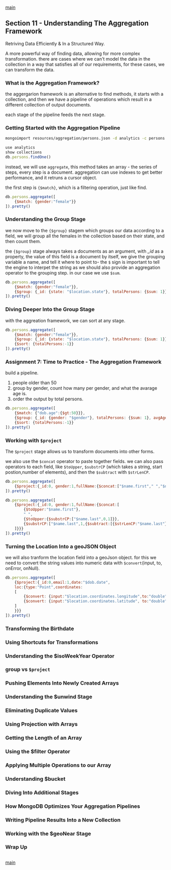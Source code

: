 <!--
// cSpell:ignore
-->

[main](README.md)

## Section 11 - Understanding The Aggregation Framework
<!-- <details> -->
<summary>
Retriving Data Efficiently & In a Structured Way.
</summary>

A more powerful way of finding data, allowing for more complex transformation. there are cases where we can't model the data in the collection in a way that satisfies all of our requirements, for these cases, we can transform the data.

### What is the Aggregation Framework?

the aggergarion framework is an alternative to find methods, it starts with a collection, and then we have a pipeline of operations which result in a different collection of output documents.

each stage of the pipeline feeds the next stage.

### Getting Started with the Aggregation Pipeline

```sh
mongoimport resources/aggregation/persons.json -d analytics -c persons --jsonArray
```

```js
use analytics
show collections
db.persons.findOne()
```

instead, we will use `aggregate`, this method takes an array - the series of steps, every step is a document. aggregation can use indexes to get better performance, and it retruns a cursor object.

the first step is `{$match}`, which is a filtering operation, just like find.
```js
db.persons.aggregate([
    {$match: {gender:"female"}}
]).pretty()
```

### Understanding the Group Stage

we now move to the `{$group}` stagem which groups our data according to a field, we will group all the females in the collection based on their state, and then count them.

the `{$group}` stage always takes a documents as an argument, with *_id* as a property, the value of this field is a document by itself, we give the grouping variable a name, and tell it where to point to- the `$` sign is important to tell the engine to interpet the string as  we should also provide an aggregation operator to the grouping step. in our case we use `$sum`.

```js
db.persons.aggregate([
    {$match: {gender:"female"}},
    {$group: {_id: {state: "$location.state"}, totalPersons: {$sum: 1}}},
]).pretty()
```

### Diving Deeper Into the Group Stage

with the aggreation framework, we can sort at any stage.

```js
db.persons.aggregate([
    {$match: {gender:"female"}},
    {$group: {_id: {state: "$location.state"}, totalPersons: {$sum: 1}}},
    {$sort: {totalPersons:-1}}
]).pretty()
```

### Assignment 7: Time to Practice - The Aggregation Framework

build a pipeline.
1. people older than 50
2. group by gender, count how many per gender, and what the avarage age is.
3. order the output by total persons.

```js
db.persons.aggregate([
    {$match: {"dob.age":{$gt:50}}},
    {$group: {_id: {gender: "$gender"}, totalPersons: {$sum: 1}, avgAge:{$avg:"$dob.age"}}},
    {$sort: {totalPersons:-1}}
]).pretty()
```

### Working with `$project`

The `$project` stage allows us to transform documents into other forms.

we also use the `$concat` operator to paste together fields.  we can also pass operators to each field, like `$toUpper`, `$substrCP` (which takes a string, start postion,number of elements), and then the `$subtract` with `$strLenCP`.
```js
db.persons.aggregate([
    {$project:{_id:0, gender:1,fullName:{$concat:["$name.first"," ","$name.last"]}}}
]).pretty()

db.persons.aggregate([
    {$project:{_id:0, gender:1,fullName:{$concat:[
        {$toUpper:"$name.first"},
        " ",
        {$toUpper:{$substrCP:["$name.last",0,1]}},
        {$substrCP:["$name.last",1,{$subtract:[{$strLenCP:"$name.last"},1]}]}
    ]}}}
]).pretty()

```

### Turning the Location Into a geoJSON Object

we will also tranform the location field into a geoJson object. for this we need to convert the string values into numeric data with `$convert`(input, to, onError, onNull).
```js
db.persons.aggregate([
    {$project:{_id:0,email:1,date:"$dob.date", 
    loc:{type:"Point",coordinates:
    [
        {$convert: {input:"$location.coordinates.longitude",to:"double",onError:0.0,onNull:0.0}},
        {$convert: {input:"$location.coordinates.latitude", to:"double",onError:0.0,onNull:0.0}}
    ]
    }}}
]).pretty()
```

### Transforming the Birthdate

### Using Shortcuts for Transformations

### Understanding the $isoWeekYear Operator

### group vs `$project`

### Pushing Elements Into Newly Created Arrays

### Understanding the $unwind Stage

### Eliminating Duplicate Values

### Using Projection with Arrays

### Getting the Length of an Array

### Using the $filter Operator

### Applying Multiple Operations to our Array

### Understanding $bucket

### Diving Into Additional Stages

### How MongoDB Optimizes Your Aggregation Pipelines

### Writing Pipeline Results Into a New Collection

### Working with the $geoNear Stage

### Wrap Up

</details>




##
[main](README.md)